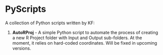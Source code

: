 # PyScripts

A collection of Python scripts written by KF:

1. **AutoRProj** - A simple Python script to automate the process of creating a new R Project folder with Input and Output sub-folders. At the moment, it relies on hard-coded coordinates. Will be fixed in upcoming versions.

